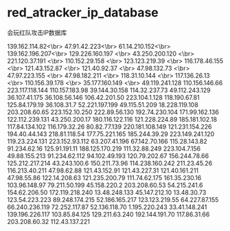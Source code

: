 # red_atracker_ip_database
会玩红队攻击IP数据库


139.162.114.82<\br>
47.91.42.223<\br>
61.14.210.152<\br>
139.162.196.207<\br>
129.226.160.197 <\br>
43.250.200.120 <\br>
221.120.37.191 <\br>
110.152.29.158 <\br>
123.123.219.39 <\br>
116.178.46.155 <\br>
121.43.152.87 <\br>
121.40.92.37 <\br>
47.98.132.73 <\br>
47.97.223.155 <\br>
47.98.182.211 <\br>
118.31.10.144 <\br>
117.136.26.13 <\br>
110.156.39.178 <\br>
35.177.160.149 <\br>
49.119.241.128 
110.156.146.66 
223.117.118.144 
110.157.183.98 
39.144.30.158 
114.32.237.73 
49.112.243.129 
36.107.41.175 
36.108.56.146 
106.42.201.50 
223.104.1.128 
118.190.67.81 
125.84.179.19 
36.108.31.7 
52.221.197.199 
49.115.51.209 
18.228.119.108 
203.208.60.65 
223.152.10.250 
222.89.56.130 
192.74.230.104 
171.99.162.136 
122.112.239.131 
43.250.200.17 
180.116.122.116 
121.228.224.89 
185.181.102.18 
117.84.134.102 
116.179.32.26 
80.82.77.139 
220.181.108.149 
121.231.154.226 
194.40.44.143 
218.81.118.54 
177.75.221.165 
185.244.39.29 
223.149.241.120 
119.23.224.131 
223.152.93.112 
63.207.41.196 
67.142.70.166 
115.28.143.82 
91.234.62.16 
125.91.191.11 
188.125.170.219 
111.32.88.249 
223.104.7.156 
49.88.155.213 
91.234.62.112 
94.102.49.193 
120.79.202.67 
156.244.78.66 
125.212.217.214 
43.243.100.6 
150.211.73.96 
114.238.160.242 
211.23.45.26 
116.213.40.211 
47.98.62.88 
121.43.152.91 
121.43.227.31 
121.40.161.211 
47.98.55.86 
122.14.208.63 
121.235.200.79 
111.74.62.175 
161.35.230.16 
103.96.148.97 
79.211.50.199 
45.158.220.2 
203.208.60.53 
54.215.241.6 
154.62.206.50 
172.119.218.240 
13.48.248.133 
45.147.212.10 
13.48.30.73 
123.54.223.223 
89.248.174.215 
52.186.165.217 
123.123.219.55 
64.227.87.155 
66.240.236.119 
72.252.117.87 
52.136.118.70 
1.195.220.243 
33.41.148.241 
139.196.226.117 
103.85.84.125 
129.211.63.240 
192.144.191.70 
117.86.31.66 
203.208.60.32 
112.43.137.221 
